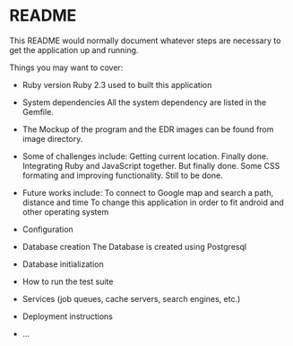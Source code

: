 # README

This README would normally document whatever steps are necessary to get the
application up and running.


Things you may want to cover:

* Ruby version
  Ruby 2.3 used to built this application
* System dependencies
  All the system dependency are listed in the Gemfile.
* The Mockup of the program and the EDR images can be found from image directory.
* Some of challenges include:
  Getting current location. Finally done.
  Integrating Ruby and JavaScript together. But finally done.
  Some CSS formating and improving functionality. Still to be done.

* Future works include:
  To connect to Google map and search a path, distance and time
  To change this application in order to fit android and other operating system

* Configuration

* Database creation
  The Database is created using Postgresql

* Database initialization

* How to run the test suite

* Services (job queues, cache servers, search engines, etc.)

* Deployment instructions

* ...

